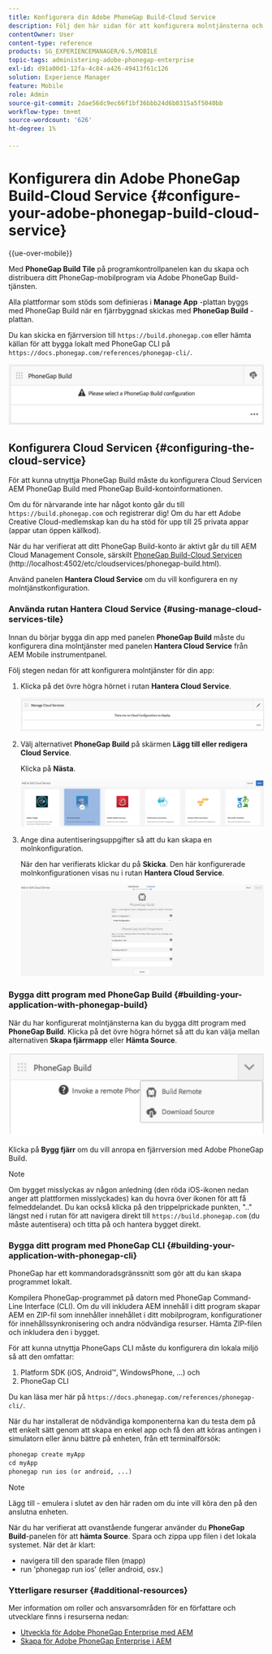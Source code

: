 ```yaml
---
title: Konfigurera din Adobe PhoneGap Build-Cloud Service
description: Följ den här sidan för att konfigurera molntjänsterna och skapa ditt program med PhoneGap Build.
contentOwner: User
content-type: reference
products: SG_EXPERIENCEMANAGER/6.5/MOBILE
topic-tags: administering-adobe-phonegap-enterprise
exl-id: d91a00d1-12fa-4c84-a426-49413f61c126
solution: Experience Manager
feature: Mobile
role: Admin
source-git-commit: 2dae56dc9ec66f1bf36bbb24d6b0315a5f5040bb
workflow-type: tm+mt
source-wordcount: '626'
ht-degree: 1%

---
```


# Konfigurera din Adobe PhoneGap Build-Cloud Service {#configure-your-adobe-phonegap-build-cloud-service}

{{ue-over-mobile}}

Med **PhoneGap Build Tile** på programkontrollpanelen kan du skapa och distribuera ditt PhoneGap-mobilprogram via Adobe PhoneGap Build-tjänsten.

Alla plattformar som stöds som definieras i **Manage App** -plattan byggs med PhoneGap Build när en fjärrbyggnad skickas med **PhoneGap Build** -plattan.

Du kan skicka en fjärrversion till `https://build.phonegap.com` eller hämta källan för att bygga lokalt med PhoneGap CLI på `https://docs.phonegap.com/references/phonegap-cli/`.

![PhoneGap Build Tile](assets/chlimage_1-60.png)

## Konfigurera Cloud Servicen {#configuring-the-cloud-service}

För att kunna utnyttja PhoneGap Build måste du konfigurera Cloud Servicen AEM PhoneGap Build med PhoneGap Build-kontoinformationen.

Om du för närvarande inte har något konto går du till `https://build.phonegap.com` och registrerar dig! Om du har ett Adobe Creative Cloud-medlemskap kan du ha stöd för upp till 25 privata appar (appar utan öppen källkod).

När du har verifierat att ditt PhoneGap Build-konto är aktivt går du till AEM Cloud Management Console, särskilt [PhoneGap Build-Cloud Servicen](http://localhost:4502/etc/cloudservices/phonegap-build.html) (http://localhost:4502/etc/cloudservices/phonegap-build.html).

Använd panelen **Hantera Cloud Service** om du vill konfigurera en ny molntjänstkonfiguration.

### Använda rutan Hantera Cloud Service {#using-manage-cloud-services-tile}

Innan du börjar bygga din app med panelen **PhoneGap Build** måste du konfigurera dina molntjänster med panelen **Hantera Cloud Service** från AEM Mobile instrumentpanel.

Följ stegen nedan för att konfigurera molntjänster för din app:

1. Klicka på det övre högra hörnet i rutan **Hantera Cloud Service**.

   ![chlimage_1-61](assets/chlimage_1-61.png)

1. Välj alternativet **PhoneGap Build** på skärmen **Lägg till eller redigera Cloud Service**.

   Klicka på **Nästa**.

   ![chlimage_1-62](assets/chlimage_1-62.png)

1. Ange dina autentiseringsuppgifter så att du kan skapa en molnkonfiguration.

   När den har verifierats klickar du på **Skicka**. Den här konfigurerade molnkonfigurationen visas nu i rutan **Hantera Cloud Service**.

   ![chlimage_1-63](assets/chlimage_1-63.png)

### Bygga ditt program med PhoneGap Build {#building-your-application-with-phonegap-build}

När du har konfigurerat molntjänsterna kan du bygga ditt program med **PhoneGap Build**. Klicka på det övre högra hörnet så att du kan välja mellan alternativen **Skapa fjärrmapp** eller **Hämta Source**.

![chlimage_1-64](assets/chlimage_1-64.png)

Klicka på **Bygg fjärr** om du vill anropa en fjärrversion med Adobe PhoneGap Build.

>[!NOTE]
>
>Om bygget misslyckas av någon anledning (den röda iOS-ikonen nedan anger att plattformen misslyckades) kan du hovra över ikonen för att få felmeddelandet. Du kan också klicka på den trippelprickade punkten, &quot;..&quot; längst ned i rutan för att navigera direkt till `https://build.phonegap.com` (du måste autentisera) och titta på och hantera bygget direkt.

### Bygga ditt program med PhoneGap CLI {#building-your-application-with-phonegap-cli}

PhoneGap har ett kommandoradsgränssnitt som gör att du kan skapa programmet lokalt.

Kompilera PhoneGap-programmet på datorn med PhoneGap Command-Line Interface (CLI). Om du vill inkludera AEM innehåll i ditt program skapar AEM en ZIP-fil som innehåller innehållet i ditt mobilprogram, konfigurationer för innehållssynkronisering och andra nödvändiga resurser. Hämta ZIP-filen och inkludera den i bygget.

För att kunna utnyttja PhoneGaps CLI måste du konfigurera din lokala miljö så att den omfattar:

1. Platform SDK (iOS, Android™, WindowsPhone, ...) och
1. PhoneGap CLI

Du kan läsa mer här på `https://docs.phonegap.com/references/phonegap-cli/`.

När du har installerat de nödvändiga komponenterna kan du testa dem på ett enkelt sätt genom att skapa en enkel app och få den att köras antingen i simulatorn eller ännu bättre på enheten, från ett terminalförsök:

```xml
phonegap create myApp
cd myApp
phonegap run ios (or android, ...)
```

>[!NOTE]
>
>Lägg till - emulera i slutet av den här raden om du inte vill köra den på den anslutna enheten.

När du har verifierat att ovanstående fungerar använder du **PhoneGap Build**-panelen för att **hämta Source**. Spara och zippa upp filen i det lokala systemet. När det är klart:

* navigera till den sparade filen (mapp)
* run &#39;phonegap run ios&#39; (eller android, osv.)

### Ytterligare resurser {#additional-resources}

Mer information om roller och ansvarsområden för en författare och utvecklare finns i resurserna nedan:

* [Utveckla för Adobe PhoneGap Enterprise med AEM](/help/mobile/developing-in-phonegap.md)
* [Skapa för Adobe PhoneGap Enterprise i AEM](/help/mobile/phonegap.md)
